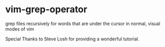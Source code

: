 # vim-grep-operator
grep files recursively for words that are under the cursor in normal, visual modes of vim

Special Thanks to Steve Losh for providing a wonderful tutorial.

